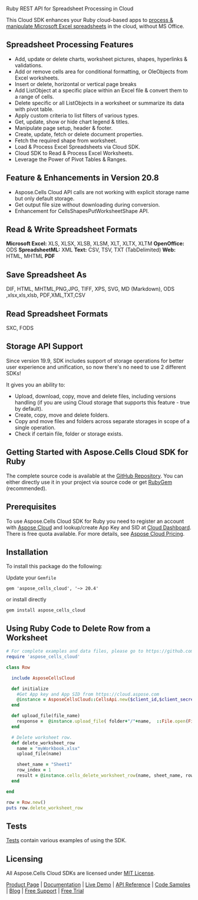 Ruby REST API for Spreadsheet Processing in Cloud

This Cloud SDK enhances your Ruby cloud-based apps to [process & manipulate Microsoft Excel spreadsheets](https://products.aspose.cloud/cells/ruby) in the cloud, without MS Office.

## Spreadsheet Processing Features

- Add, update or delete charts, worksheet pictures, shapes, hyperlinks & validations.
- Add or remove cells area for conditional formatting, or OleObjects from Excel worksheets.
- Insert or delete, horizontal or vertical page breaks
- Add ListObject at a specific place within an Excel file & convert them to a range of cells.
- Delete specific or all ListObjects in a worksheet or summarize its data with pivot table.
- Apply custom criteria to list filters of various types.
- Get, update, show or hide chart legend & titles.
- Manipulate page setup, header & footer.
- Create, update, fetch or delete document properties.
- Fetch the required shape from worksheet.
- Load & Process Excel Spreadsheets via Cloud SDK.
- Cloud SDK to Read & Process Excel Worksheets.
- Leverage the Power of Pivot Tables & Ranges.

## Feature & Enhancements in Version 20.8

- Aspose.Cells Cloud API calls are not working with explicit storage name but only default storage.
- Get output file size without downloading during conversion.
- Enhancement for CellsShapesPutWorksheetShape API.

## Read & Write Spreadsheet Formats

**Microsoft Excel:** XLS, XLSX, XLSB, XLSM, XLT, XLTX, XLTM
**OpenOffice:** ODS
**SpreadsheetML:** XML
**Text:** CSV, TSV, TXT (TabDelimited)
**Web:** HTML, MHTML
**PDF**

## Save Spreadsheet As

DIF, HTML, MHTML,PNG,JPG, TIFF, XPS, SVG, MD (Markdown), ODS ,xlsx,xls,xlsb, PDF,XML,TXT,CSV

## Read Spreadsheet Formats

SXC, FODS

## Storage API Support

Since version 19.9, SDK includes support of storage operations for better user experience and unification, so now there's no need to use 2 different SDKs!

It gives you an ability to:

- Upload, download, copy, move and delete files, including versions handling (if you are using Cloud storage that supports this feature - true by default).
- Create, copy, move and delete folders.
- Copy and move files and folders across separate storages in scope of a single operation.
- Check if certain file, folder or storage exists.

## Getting Started with Aspose.Cells Cloud SDK for Ruby

The complete source code is available at the [GitHub Repository](https://github.com/aspose-cells-cloud/aspose-cells-cloud-ruby). You can either directly use it in your project via source code or get [RubyGem](https://rubygems.org/gems/aspose_cells_cloud) (recommended).

## Prerequisites

To use Aspose.Cells Cloud SDK for Ruby you need to register an account with [Aspose Cloud](https://www.aspose.cloud/) and lookup/create App Key and SID at [Cloud Dashboard](https://dashboard.aspose.cloud/#/apps). There is free quota available. For more details, see [Aspose Cloud Pricing](https://purchase.aspose.cloud/pricing).

## Installation

To install this package do the following:

Update your `Gemfile`

```console
gem 'aspose_cells_cloud', '~> 20.4'
```

or install directly

```console
gem install aspose_cells_cloud
```

## Using Ruby Code to Delete Row from a Worksheet

```ruby
# For complete examples and data files, please go to https://github.com/aspose-cells/Aspose.Cells-for-Cloud
require 'aspose_cells_cloud'

class Row

  include AsposeCellsCloud

  def initialize
    #Get App key and App SID from https://cloud.aspose.com
    @instance = AsposeCellsCloud::CellsApi.new($client_id,$client_secret,"v3.0")
  end

  def upload_file(file_name)
    response =  @instance.upload_file( folder+"/"+name,  ::File.open(File.expand_path("data/"+name),"r") {|io| io.read(io.size) })
  end

  # Delete worksheet row.
  def delete_worksheet_row
    name = "myWorkbook.xlsx"
    upload_file(name)

    sheet_name = "Sheet1"
    row_index = 1
    result = @instance.cells_delete_worksheet_row(name, sheet_name, row_index,  { :folder=>folder})
  end

end

row = Row.new()
puts row.delete_worksheet_row
```

## Tests

[Tests](https://github.com/aspose-cells-cloud/aspose-cells-cloud-ruby/tree/master/spec) contain various examples of using the SDK.

## Licensing

All Aspose.Cells Cloud SDKs are licensed under [MIT License](https://github.com/aspose-cells-cloud/aspose-cells-cloud-ruby/blob/master/LICENSE).

[Product Page](https://products.aspose.cloud/cells/ruby) | [Documentation](https://docs.aspose.cloud/display/cellscloud/Home) | [Live Demo](https://products.aspose.app/cells/family) | [API Reference](https://apireference.aspose.cloud/cells/) | [Code Samples](https://github.com/aspose-cells-cloud/aspose-cells-cloud-ruby) | [Blog](https://blog.aspose.cloud/category/cells/) | [Free Support](https://forum.aspose.cloud/c/cells) | [Free Trial](https://dashboard.aspose.cloud/#/apps)